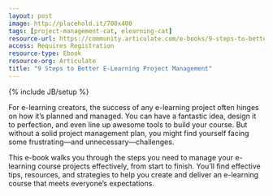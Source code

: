 ```yaml
---
layout: post
image: http://placehold.it/700x400
tags: [project-management-cat, elearning-cat]
resource-url: https://community.articulate.com/e-books/9-steps-to-better-e-learning-project-management
access: Requires Registration
resource-type: Ebook
resource-org: Articulate
title: "9 Steps to Better E-Learning Project Management"
---
```

{% include JB/setup %}

For e-learning creators, the success of any e-learning project often hinges on how it’s planned and managed. You can have a fantastic idea, design it to perfection, and even line up awesome tools to build your course. But without a solid project management plan, you might find yourself facing some frustrating—and unnecessary—challenges.

This e-book walks you through the steps you need to manage your e-learning course projects effectively, from start to finish. You’ll find effective tips, resources, and strategies to help you create and deliver an e-learning course that meets everyone’s expectations.
